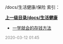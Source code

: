 /docs/生活健康/保险 索引：


**[上一级目录/docs/生活健康](/docs/生活健康/index.md)**

- [一学就会的存钱方法](/docs/生活健康/保险/一学就会的存钱方法.md)


<font size=2 color='grey'> 2020-03-12 01:45 </font>